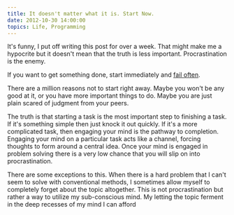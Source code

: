 ```yaml
---
title: It doesn't matter what it is. Start Now.
date: 2012-10-30 14:00:00
topics: Life, Programming
---
```


It's funny, I put off writing this post for over a week. That might make me a hypocrite but it doesn't mean that the truth is less important. Procrastination is the enemy.

If you want to get something done, start immediately and [fail often](http://www.economist.com/node/18557776).

There are a million reasons not to start right away. Maybe you won't be any good at it, or you have more important things to do. Maybe you are just plain scared of judgment from your peers.

The truth is that starting a task is the most important step to finishing a task. If it's something simple then just knock it out quickly. If it's a more complicated task, then engaging your mind is the pathway to completion. Engaging your mind on a particular task acts like a channel, forcing thoughts to form around a central idea. Once your mind is engaged in problem solving there is a very low chance that you will slip on into procrastination. 

There are some exceptions to this. When there is a hard problem that I can't seem to solve with conventional methods, I sometimes allow myself to completely forget about the topic altogether. This is not procrastination but rather a way to utilize my sub-conscious mind. My letting the topic ferment in the deep recesses of my mind I can afford



